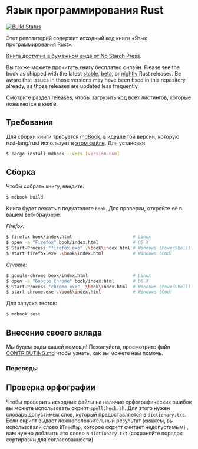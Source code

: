 <!-- # The Rust Programming Language -->
# Язык программирования Rust

[![Build Status](https://travis-ci.com/rust-lang/book.svg?branch=master)](https://travis-ci.com/rust-lang/book)

<!-- This repository contains the source of "The Rust Programming Language" book. -->
Этот репозиторий содержит исходный код книги «Язык программирования Rust».

<!--[The book is available in dead-tree form from No Starch Press][nostarch].-->
[Книга доступна в бумажном виде от No Starch Press][nostarch].

[nostarch]: https://nostarch.com/rust

<!-- You can also read the book for free online. Please see the book as shipped with
the latest [stable], [beta], or [nightly] Rust releases. Be aware that issues
in those versions may have been fixed in this repository already, as those
releases are updated less frequently. -->
Вы также можете прочитать книгу бесплатно онлайн. Please see the book as shipped with
the latest [stable], [beta], or [nightly] Rust releases. Be aware that issues
in those versions may have been fixed in this repository already, as those
releases are updated less frequently.

[stable]: https://doc.rust-lang.org/stable/book/
[beta]: https://doc.rust-lang.org/beta/book/
[nightly]: https://doc.rust-lang.org/nightly/book/

<!-- See the [releases] to download just the code of all the code listings that appear in the book. -->
Смотрите раздел [releases], чтобы загрузить код всех листингов, которые появляются в книге.

[releases]: https://github.com/rust-lang/book/releases

<!-- ## Requirements -->
## Требования

<!-- Building the book requires [mdBook], ideally the same 0.3.x version that
rust-lang/rust uses in [this file][rust-mdbook]. To get it: -->
Для сборки книги требуется [mdBook], в идеале той версии, которую
rust-lang/rust использует в [этом файле][rust-mdbook]. Для установки:

[mdBook]: https://github.com/rust-lang-nursery/mdBook
[rust-mdbook]: https://github.com/rust-lang/rust/blob/master/src/tools/rustbook/Cargo.toml

```bash
$ cargo install mdbook --vers [version-num]
```
<!-- ## Building -->
## Сборка

Чтобы собрать книгу, введите:

```bash
$ mdbook build
```

<!-- The output will be in the `book` subdirectory. To check it out, open it in
your web browser. -->
Книга будет лежать в подкаталоге `book`. Для проверки, откройте её в
вашем веб-браузере.

_Firefox:_
```bash
$ firefox book/index.html                       # Linux
$ open -a "Firefox" book/index.html             # OS X
$ Start-Process "firefox.exe" .\book\index.html # Windows (PowerShell)
$ start firefox.exe .\book\index.html           # Windows (Cmd)
```

_Chrome:_
```bash
$ google-chrome book/index.html                 # Linux
$ open -a "Google Chrome" book/index.html       # OS X
$ Start-Process "chrome.exe" .\book\index.html  # Windows (PowerShell)
$ start chrome.exe .\book\index.html            # Windows (Cmd)
```

<!-- To run the tests: -->
Для запуска тестов:

```bash
$ mdbook test
```

<!-- ## Contributing -->
## Внесение своего вклада

<!-- We'd love your help! Please see [CONTRIBUTING.md][contrib] to learn about the
kinds of contributions we're looking for. -->
Мы будем рады вашей помощи! Пожалуйста, просмотрите файл [CONTRIBUTING.md][contrib] чтобы узнать,
как вы можете нам помочь.

[contrib]: https://github.com/rust-lang/book/blob/master/CONTRIBUTING.md

<!-- ### Translations -->
### Переводы

<!-- We'd love help translating the book! See the [Translations] label to join in
efforts that are currently in progress. Open a new issue to start working on
a new language! We're waiting on [mdbook support] for multiple languages
before we merge any in, but feel free to start! --?
Мы будем рады вашей помощи в переводе данной книги. Просмотрите метки [Translations]
чтобы присоединиться к уже ведущейся работе по переводу книги. Откройте новое 
issue чтобы начать работу над новым языком. Мы ждем вашего сообщения в 
[mdbook support] до слияния вашего перевода, но не стесняйтесь начать! 

[Translations]: https://github.com/rust-lang/book/issues?q=is%3Aopen+is%3Aissue+label%3ATranslations
[mdbook support]: https://github.com/rust-lang-nursery/mdBook/issues/5

<!-- ## Spellchecking -->
## Проверка орфографии

<!-- To scan source files for spelling errors, you can use the `spellcheck.sh`
script. It needs a dictionary of valid words, which is provided in
`dictionary.txt`. If the script produces a false positive (say, you used word
`BTreeMap` which the script considers invalid), you need to add this word to
`dictionary.txt` (keep the sorted order for consistency). -->
Чтобы проверить исходные файлы на наличие орфографических ошибок вы 
можете использовать скрипт `spellcheck.sh`. Для этого нужен словарь допустимых 
слов, который предоставляется в `dictionary.txt`. Если скрипт выдает 
ложноположительный результат (скажем, вы использовали слово `BTreeMap`, 
которое скрипт считает недопустимым) , вам нужно добавить это слово в 
`dictionary.txt` (сохраняйте порядок сортировки для согласованности).


